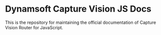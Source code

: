 # Dynamsoft Capture Vision JS Docs

This is the repository for maintaining the official documentation of Capture Vision Router for JavaScript.

